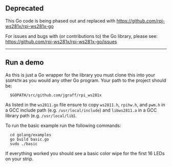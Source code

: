 ## Deprecated

This Go code is being phased out and replaced with https://github.com/rpi-ws281x/rpi-ws281x-go

For issues and bugs with (or contributions to) the Go library, please see: https://github.com/rpi-ws281x/rpi-ws281x-go/issues

----

## Run a demo

As this is just a Go wrapper for the library you must clone this into your `$GOPATH` as you would any other Go program. 
Your path to the project should be:
```
  $GOPATH/src/github.com/jgraff/rpi_ws281x
```


As listed in the `ws2811.go` file ensure to copy `ws2811.h`, `rpihw.h`, and `pwm.h` in a GCC include path (e.g. `/usr/local/include`) and
`libws2811.a` in a GCC library path (e.g. `/usr/local/lib`).

To run the basic example run the following commands:
```
  cd golang/examples
  go build basic.go
  sudo ./basic
```

If everything worked you should see a basic color wipe for the first 16 LEDs on your strip.
